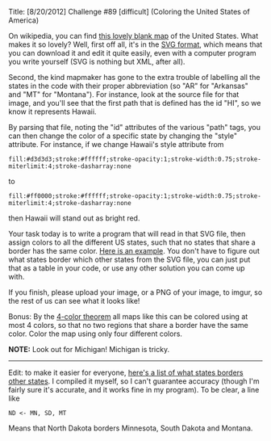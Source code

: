 Title: [8/20/2012] Challenge #89 [difficult] (Coloring the United States of America)

On wikipedia, you can find [this lovely blank map](http://en.wikipedia.org/wiki/File:Blank_US_Map.svg) of the United States. What makes it so lovely? Well, first off all, it's in the [SVG format](http://en.wikipedia.org/wiki/File:Blank_US_Map.svg), which means that you can download it and edit it quite easily, even with a computer program you write yourself (SVG is nothing but XML, after all).

Second, the kind mapmaker has gone to the extra trouble of labelling all the states in the code with their proper abbreviation (so "AR" for "Arkansas" and "MT" for "Montana"). For instance, look at the source file for that image, and you'll see that the first path that is defined has the id "HI", so we know it represents Hawaii. 

By parsing that file, noting the "id" attributes of the various "path" tags, you can then change the color of a specific state by changing the "style" attribute. For instance, if we change Hawaii's style attribute from

    fill:#d3d3d3;stroke:#ffffff;stroke-opacity:1;stroke-width:0.75;stroke-miterlimit:4;stroke-dasharray:none
    
to

    fill:#ff0000;stroke:#ffffff;stroke-opacity:1;stroke-width:0.75;stroke-miterlimit:4;stroke-dasharray:none
    
then Hawaii will stand out as bright red. 

Your task today is to write a program that will read in that SVG file, then assign colors to all the different US states, such that no states that share a border has the same color.  [Here is an example](http://i.imgur.com/QN3sG.png). You don't have to figure out what states border which other states from the SVG file, you can just put that as a table in your code, or use any other solution you can come up with. 

If you finish, please upload your image, or a PNG of your image, to imgur, so the rest of us can see what it looks like!

Bonus: By the [4-color theorem](http://en.wikipedia.org/wiki/4-color_theorem) all maps like this can be colored using at most 4 colors, so that no two regions that share a border have the same color. Color the map using only four different colors.

**NOTE:** Look out for Michigan! Michigan is tricky. 

***

Edit: to make it easier for everyone, [here's a list of what states borders other states](http://pastebin.com/uNJAEfgr). I compiled it myself, so I can't guarantee accuracy (though I'm fairly sure it's accurate, and it works fine in my program). To be clear, a line like

    ND <- MN, SD, MT

Means that North Dakota borders Minnesota, South Dakota and Montana. 